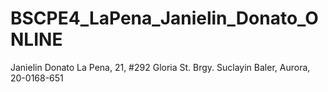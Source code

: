 # BSCPE4_LaPena_Janielin_Donato_ONLINE
Janielin Donato La Pena, 21, #292 Gloria St. Brgy. Suclayin Baler, Aurora, 20-0168-651
